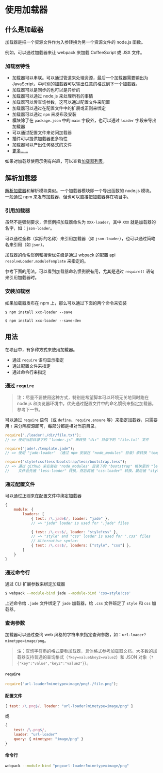 # 使用加载器

## 什么是加载器

加载器是把一个资源文件作为入参转换为另一个资源文件的 node.js 函数。

例如，可以通过加载器来让 webpack 来加载 CoffeeScript 或 JSX 文件。

### 加载器特性

- 加载器可以串联。可以通过管道来处理资源，最后一个加载器需要输出为 JavaScript，中间别的加载器可以输出任意的格式到下一个加载器。
- 加载器可以是同步的也可以是异步的
- 加载器可以通过 node.js 来处理所有的事情
- 加载器可以传查询参数，这可以通过配置文件来配置
- 加载器可以通过在配置文件中的扩展或正则来绑定
- 加载器可以通过 `npm` 来发布及安装
- 模块除了在 `package.json` 中的 `main` 字段外，也可以通过 `loader` 字段来导出加载器
- 可以通过配置文件来访问加载器
- 插件可以提供加载器更多特性
- 加载器可以产出任何格式的文件
- [更多……][loaders]

如果对加载器使用示例有兴趣，可以查看[加载器列表][list-of-loaders]。

## 解析加载器

[解析加载器][resolving]和解析模块类似。一个加载器模块即一个导出函数的 node.js 模块。一般通过 npm 来发布加载器，但也可以直接把加载器存在项目中。

### 引用加载器

虽然不是强制要求，但惯例把加载器命名为 `XXX-loader`，其中 `XXX` 就是加载器的名字，如：`json-loader`。

可以通过全称（实际的名称）来引用加载器（如 `json-loader`），也可以通过简略名来引用（如 `json`）。

加载器的命名惯例和搜索优先级是通过 wbpack 的配置 api `resolveLoader.moduleTemplate` 来指定的。

参考下面的用法，可以看到加载器命名惯例很有用，尤其是通过 `require()` 语句来引用加载器时。

### 安装加载器

如果加载器发布在 npm 上，那么可以通过下面的两个命令来安装

`$ npm install xxx-loader --save`

`$ npm install xxx-loader --save-dev`

## 用法

在项目中，有多种方式来使用加载器。

- 通过 `require` 语句显示指定
- 通过配置文件来指定
- 通过命令行来指定

### 通过 `require`

> 注：尽量不要使用这种方式，特别是希望脚本可以环境无关地同时跑在 node.js 和浏览器环境中。优先通过配置文件中的命名惯例来指定加载器，参考下一节。

可以通过 `require` 语句（或 `define`、`require.ensure` 等）来指定加载器，只需要用 `!` 来分隔资源即可，每部分都是相对当前目录。

```js
require("./loader!./dir/file.txt");
// => 使用当前目录下的 "loader.js" 来转换 "dir" 目录下的 "file.txt" 文件

require("jade!./template.jade");
// => 使用 "jade-loader" （通过 npm 安装在 "node_modules" 目录）来转换 "template.jade" 文件

require("style!css!less!bootstrap/less/bootstrap.less");
// => 通过 github 来安装在 "node_modules" 目录下的 "bootstrap" 模块里的 "less" 目录里的 "bootstrap.less"
//    文件会先被 "less-loader" 转换，然后再被 "css-loader" 转换，最后被 "style-loader" 转换
```

### 通过配置文件

可以通过正则来在配置文件中绑定加载器

```js
{
    module: {
        loaders: [
            { test: /\.jade$/, loader: "jade" },
            // => "jade" loader is used for ".jade" files

            { test: /\.css$/, loader: "style!css" },
            // => "style" and "css" loader is used for ".css" files
            // Alternative syntax:
            { test: /\.css$/, loaders: ["style", "css"] },
        ]
    }
}
```

### 通过命令行

通过 CLI 扩展参数来绑定加载器

```bash
$ webpack --module-bind jade --module-bind 'css=style!css'
```

上述命令给 `.jade` 文件绑定了 `jade` 加载器，给 `.css` 文件班定了 `style` 和 `css` 加载器。

### 查询参数

加载器可以通过查询 web 风格的字符串来指定查询参数，如：`url-loader?mimetype=image/png`。

> 注：查询字符串的格式要看加载器，具体格式参考加载器文档。大多数的加载器支持普通的查询格式（`?key=value&key2=value2`）和 JSON 对象（`?{"key":"value","key2":"value2"}`）。

#### `require`

```js
require("url-loader?mimetype=image/png!./file.png");
```

#### 配置文件

```js
{ test: /\.png$/, loader: "url-loader?mimetype=image/png" }
```

或

```js
{
    test: /\.png$/,
    loader: "url-loader"
    query: { mimetype: "image/png" }
}
```

#### 命令行

```bash
webpack --module-bind "png=url-loader?mimetype=image/png"
```

[loaders]: loader.md
[list-of-loaders]: list-of-orders.md
[resolving]: resolving.md
[configuration]: configuration.md
[cli]: cli.md
